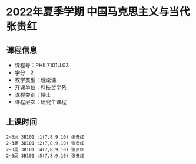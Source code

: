 # 2022年夏季学期 中国马克思主义与当代 张贵红






## 课程信息

- 课程号：PHIL7101U.03
- 学分：2
- 教学类型：理论课
- 开课单位：科技哲学系
- 课程类别：博士
- 课程层次：研究生课程

## 上课时间

```
2~3周 3B101 :1(7,8,9,10) 张贵红
2~3周 3B101 :2(7,8,9,10) 张贵红
2~3周 3B101 :4(7,8,9,10) 张贵红
2~3周 3B101 :5(7,8,9,10) 张贵红
```

